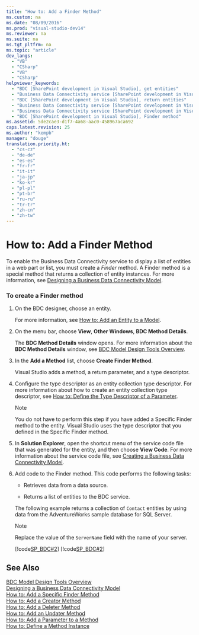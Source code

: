 ```yaml
---
title: "How to: Add a Finder Method"
ms.custom: na
ms.date: "08/09/2016"
ms.prod: "visual-studio-dev14"
ms.reviewer: na
ms.suite: na
ms.tgt_pltfrm: na
ms.topic: "article"
dev_langs: 
  - "VB"
  - "CSharp"
  - "VB"
  - "CSharp"
helpviewer_keywords: 
  - "BDC [SharePoint development in Visual Studio], get entities"
  - "Business Data Connectivity service [SharePoint development in Visual Studio], return entities"
  - "BDC [SharePoint development in Visual Studio], return entities"
  - "Business Data Connectivity service [SharePoint development in Visual Studio], Finder method"
  - "Business Data Connectivity service [SharePoint development in Visual Studio], get entities"
  - "BDC [SharePoint development in Visual Studio], Finder method"
ms.assetid: 5de2cae3-d1f7-4a68-aac0-458967aca692
caps.latest.revision: 25
ms.author: "kempb"
manager: "douge"
translation.priority.ht: 
  - "cs-cz"
  - "de-de"
  - "es-es"
  - "fr-fr"
  - "it-it"
  - "ja-jp"
  - "ko-kr"
  - "pl-pl"
  - "pt-br"
  - "ru-ru"
  - "tr-tr"
  - "zh-cn"
  - "zh-tw"
---
```

# How to: Add a Finder Method
  To enable the Business Data Connectivity service to display a list of entities in a web part or list, you must create a *Finder* method. A Finder method is a special method that returns a collection of entity instances. For more information, see [Designing a Business Data Connectivity Model](../VS_officedev/designing-a-business-data-connectivity-model.md).  
  
### To create a Finder method  
  
1.  On the BDC designer, choose an entity.  
  
     For more information, see [How to: Add an Entity to a Model](../VS_officedev/how-to--add-an-entity-to-a-model.md).  
  
2.  On the menu bar, choose **View**, **Other Windows**, **BDC Method Details**.  
  
     The **BDC Method Details** window opens. For more information about the **BDC Method Details** window, see [BDC Model Design Tools Overview](../VS_officedev/bdc-model-design-tools-overview.md).  
  
3.  In the **Add a Method** list, choose **Create Finder Method**.  
  
     Visual Studio adds a method, a return parameter, and a type descriptor.  
  
4.  Configure the type descriptor as an entity collection type descriptor. For more information about how to create an entity collection type descriptor, see [How to: Define the Type Descriptor of a Parameter](../VS_officedev/how-to--define-the-type-descriptor-of-a-parameter.md).  
  
    > [!NOTE]  
    >  You do not have to perform this step if you have added a Specific Finder method to the entity. Visual Studio uses the type descriptor that you defined in the Specific Finder method.  
  
5.  In **Solution Explorer**, open the shortcut menu of the service code file that was generated for the entity, and then choose **View Code**. For more information about the service code file, see [Creating a Business Data Connectivity Model](../VS_officedev/creating-a-business-data-connectivity-model.md).  
  
6.  Add code to the Finder method. This code performs the following tasks:  
  
    -   Retrieves data from a data source.  
  
    -   Returns a list of entities to the BDC service.  
  
     The following example returns a collection of `Contact` entities by using data from the AdventureWorks sample database for SQL Server.  
  
    > [!NOTE]  
    >  Replace the value of the `ServerName` field with the name of your server.  
  
     [!code[SP_BDC#2](../VS_officedev/codesnippet/CSharp/how-to--add-a-finder-method_1.cs)]
[!code[SP_BDC#2](../VS_officedev/codesnippet/VisualBasic/how-to--add-a-finder-method_1.vb)]  
  
## See Also  
 [BDC Model Design Tools Overview](../VS_officedev/bdc-model-design-tools-overview.md)   
 [Designing a Business Data Connectivity Model](../VS_officedev/designing-a-business-data-connectivity-model.md)   
 [How to: Add a Specific Finder Method](../VS_officedev/how-to--add-a-specific-finder-method.md)   
 [How to: Add a Creator Method](../VS_officedev/how-to--add-a-creator-method.md)   
 [How to: Add a Deleter Method](../VS_officedev/how-to--add-a-deleter-method.md)   
 [How to: Add an Updater Method](../VS_officedev/how-to--add-an-updater-method.md)   
 [How to: Add a Parameter to a Method](../VS_officedev/how-to--add-a-parameter-to-a-method.md)   
 [How to: Define a Method Instance](../VS_officedev/how-to--define-a-method-instance.md)  
  
  